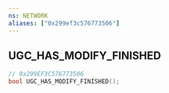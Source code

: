 ```yaml
---
ns: NETWORK
aliases: ["0x299ef3c576773506"]
---
```

## UGC_HAS_MODIFY_FINISHED

```c
// 0x299EF3C576773506
bool UGC_HAS_MODIFY_FINISHED();
```
